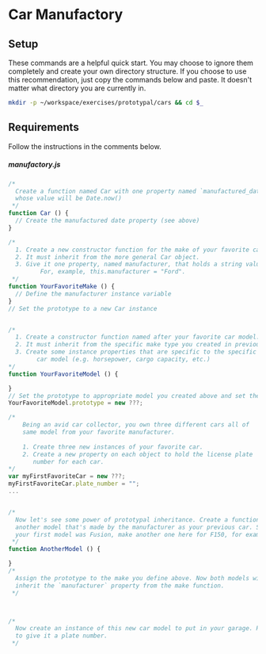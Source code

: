# Car Manufactory

## Setup

These commands are a helpful quick start. You may choose to ignore them completely and create your own directory structure. If you choose to use this recommendation, just copy the commands below and paste. It doesn't matter what directory you are currently in.

```bash
mkdir -p ~/workspace/exercises/prototypal/cars && cd $_
```

## Requirements

Follow the instructions in the comments below.

##### manufactory.js

```js
/*
  Create a function named Car with one property named `manufactured_date`
  whose value will be Date.now()
 */
function Car () {
  // Create the manufactured date property (see above)
}

/*
  1. Create a new constructor function for the make of your favorite car.
  2. It must inherit from the more general Car object.
  3. Give it one property, named manufacturer, that holds a string value. 
         For, example, this.manufacturer = "Ford".
 */
function YourFavoriteMake () {
  // Define the manufacturer instance variable
}
// Set the prototype to a new Car instance


/*
  1. Create a constructor function named after your favorite car model.
  2. It must inherit from the specific make type you created in previous step.
  3. Create some instance properties that are specific to the specific
        car model (e.g. horsepower, cargo capacity, etc.)
*/
function YourFavoriteModel () {

}
// Set the prototype to appropriate model you created above and set the model name argument
YourFavoriteModel.prototype = new ???;

/*
    Being an avid car collector, you own three different cars all of
    same model from your favorite manufacturer.
    
    1. Create three new instances of your favorite car.
    2. Create a new property on each object to hold the license plate
       number for each car.
*/
var myFirstFavoriteCar = new ???;
myFirstFavoriteCar.plate_number = "";
...


/*
  Now let's see some power of prototypal inheritance. Create a function for
  another model that's made by the manufacturer as your previous car. So if
  your first model was Fusion, make another one here for F150, for example.
 */
function AnotherModel () {

}
/*
  Assign the prototype to the make you define above. Now both models will
  inherit the `manufacturer` property from the make function.
 */



/*
  Now create an instance of this new car model to put in your garage. Remember
  to give it a plate number.
 */
```

